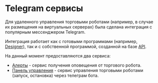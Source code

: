 # Telegram сервисы

Для удаленного управления торговыми роботами (например, в случае их размещения на виртуальных серверах) была сделана интеграция с популярным мессенджером Telegram.

Интеграция работает как с готовыми программами (например, [Designer](Designer.md)), так и с собственной программой, созданной на базе [API](StockSharpAbout.md).

На данный момент предоставляются два сервиса:

- [Алерты](TelegramAlerts.md) - сервис получения оповещения от торгового робота.
- [Панель управления](TelegramControl.md) - сервис управления торговыми роботами (запуск, остановка) через телеграм бота.